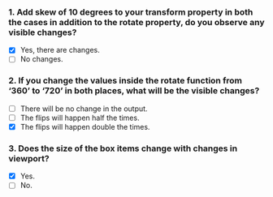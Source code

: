 ### 1. Add skew of 10 degrees to your transform property in both the cases in addition to the rotate property, do you observe any visible changes?

- [x] Yes, there are changes.
- [ ] No changes.

### 2. If you change the values inside the rotate function from ‘360’ to ‘720’ in both places, what will be the visible changes?

- [ ] There will be no change in the output.
- [ ] The flips will happen half the times.
- [x] The flips will happen double the times.

### 3. Does the size of the box items change with changes in viewport?

- [x] Yes.
- [ ] No.
